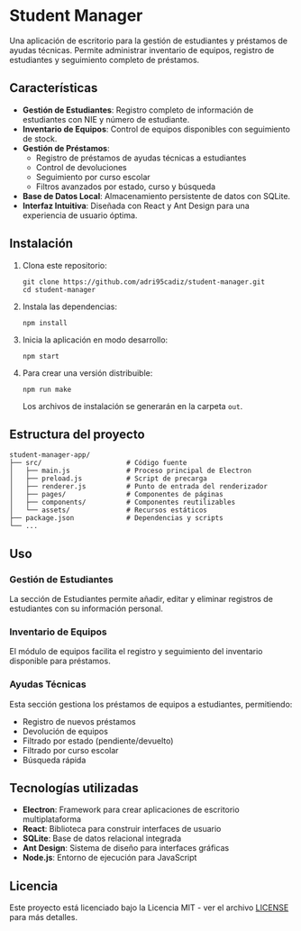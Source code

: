 # Student Manager

Una aplicación de escritorio para la gestión de estudiantes y préstamos de ayudas técnicas. Permite administrar inventario de equipos, registro de estudiantes y seguimiento completo de préstamos.

## Características

- **Gestión de Estudiantes**: Registro completo de información de estudiantes con NIE y número de estudiante.
- **Inventario de Equipos**: Control de equipos disponibles con seguimiento de stock.
- **Gestión de Préstamos**:
  - Registro de préstamos de ayudas técnicas a estudiantes
  - Control de devoluciones
  - Seguimiento por curso escolar
  - Filtros avanzados por estado, curso y búsqueda
- **Base de Datos Local**: Almacenamiento persistente de datos con SQLite.
- **Interfaz Intuitiva**: Diseñada con React y Ant Design para una experiencia de usuario óptima.

## Instalación

1. Clona este repositorio:

   ```
   git clone https://github.com/adri95cadiz/student-manager.git
   cd student-manager
   ```
2. Instala las dependencias:

   ```
   npm install
   ```
3. Inicia la aplicación en modo desarrollo:

   ```
   npm start
   ```
4. Para crear una versión distribuible:

   ```
   npm run make
   ```

   Los archivos de instalación se generarán en la carpeta `out`.

## Estructura del proyecto

```
student-manager-app/
├── src/                     # Código fuente
│   ├── main.js              # Proceso principal de Electron
│   ├── preload.js           # Script de precarga
│   ├── renderer.js          # Punto de entrada del renderizador
│   ├── pages/               # Componentes de páginas
│   ├── components/          # Componentes reutilizables
│   └── assets/              # Recursos estáticos
├── package.json             # Dependencias y scripts
└── ...
```

## Uso

### Gestión de Estudiantes

La sección de Estudiantes permite añadir, editar y eliminar registros de estudiantes con su información personal.

### Inventario de Equipos

El módulo de equipos facilita el registro y seguimiento del inventario disponible para préstamos.

### Ayudas Técnicas

Esta sección gestiona los préstamos de equipos a estudiantes, permitiendo:

- Registro de nuevos préstamos
- Devolución de equipos
- Filtrado por estado (pendiente/devuelto)
- Filtrado por curso escolar
- Búsqueda rápida

## Tecnologías utilizadas

- **Electron**: Framework para crear aplicaciones de escritorio multiplataforma
- **React**: Biblioteca para construir interfaces de usuario
- **SQLite**: Base de datos relacional integrada
- **Ant Design**: Sistema de diseño para interfaces gráficas
- **Node.js**: Entorno de ejecución para JavaScript

## Licencia

Este proyecto está licenciado bajo la Licencia MIT - ver el archivo [LICENSE](LICENSE) para más detalles.
